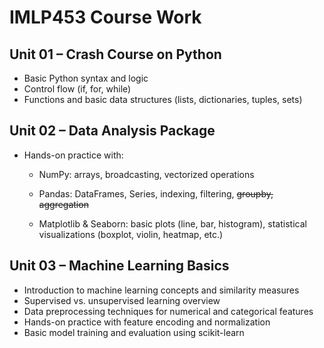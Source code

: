 # IMLP453 Course Work
## Unit 01 – Crash Course on Python
- Basic Python syntax and logic
- Control flow (if, for, while)
- Functions and basic data structures (lists, dictionaries, tuples, sets)

## Unit 02 – Data Analysis Package
- Hands-on practice with:

    - NumPy: arrays, broadcasting, vectorized operations

    - Pandas: DataFrames, Series, indexing, filtering, ~~groupby, aggregation~~

    - Matplotlib & Seaborn: basic plots (line, bar, histogram), statistical visualizations (boxplot, violin, heatmap, etc.)

## Unit 03 – Machine Learning Basics 
- Introduction to machine learning concepts and similarity measures  
- Supervised vs. unsupervised learning overview  
- Data preprocessing techniques for numerical and categorical features  
- Hands-on practice with feature encoding and normalization  
- Basic model training and evaluation using scikit-learn

